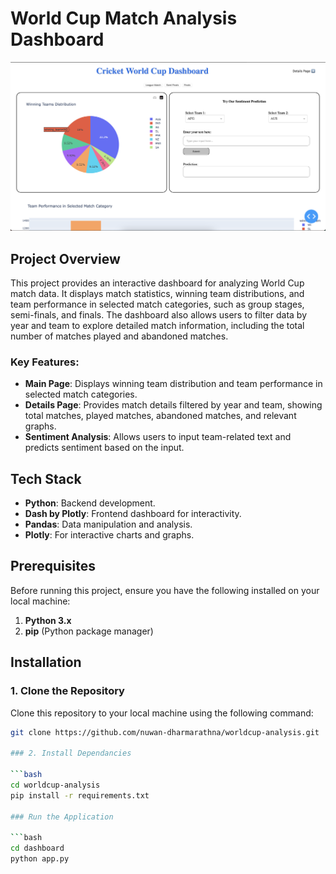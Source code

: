 # World Cup Match Analysis Dashboard

![Dashboard Screenshot](images/dasboard.png)

## Project Overview
This project provides an interactive dashboard for analyzing World Cup match data. It displays match statistics, winning team distributions, and team performance in selected match categories, such as group stages, semi-finals, and finals. The dashboard also allows users to filter data by year and team to explore detailed match information, including the total number of matches played and abandoned matches.

### Key Features:
- **Main Page**: Displays winning team distribution and team performance in selected match categories.
- **Details Page**: Provides match details filtered by year and team, showing total matches, played matches, abandoned matches, and relevant graphs.
- **Sentiment Analysis**: Allows users to input team-related text and predicts sentiment based on the input.

## Tech Stack
- **Python**: Backend development.
- **Dash by Plotly**: Frontend dashboard for interactivity.
- **Pandas**: Data manipulation and analysis.
- **Plotly**: For interactive charts and graphs.

## Prerequisites
Before running this project, ensure you have the following installed on your local machine:

1. **Python 3.x**
2. **pip** (Python package manager)

## Installation

### 1. Clone the Repository
Clone this repository to your local machine using the following command:

```bash
git clone https://github.com/nuwan-dharmarathna/worldcup-analysis.git

### 2. Install Dependancies

```bash
cd worldcup-analysis
pip install -r requirements.txt

### Run the Application

```bash
cd dashboard
python app.py
